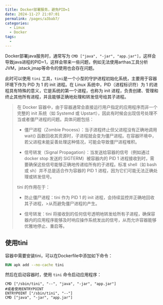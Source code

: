 ```yaml
---
title: Docker部署服务，避免PID=1
date: 2024-11-27 21:07:01
permalink: /pages/a3bab7/
categories:
  - Linux
  - Docker
tags:
  - 
---
```


Docker部署java服务时，通常写为 `CMD ["java", "-jar", "app.jar"]`，这样会导致java进程的PID=1，这样会带来一些问题，例如无法使用arthas工具分析JVM，jstack,jmap等命令的使用也会存在问题。

此时可以使用 `tini` 工具，`tini`是一个小型的守护进程初始化系统，主要用于容器环境下作为 PID 为 1 的 init 进程。在 Linux 系统中，PID（进程标识符）为 1 的进程具有特殊的意义，它是系统的第一个进程，也称为 init 进程，负责创建、管理和终止其他所有进程，并且能够正确地处理和转发信号给其子进程。

> 在 Docker 容器中，由于容器通常会直接运行用户指定的应用程序而非一个完整的 init 系统（如 Systemd 或 Upstart），因此有时候会出现信号处理不当或者僵尸进程的问题。具体问题包括：
>
>  - 僵尸进程（Zombie Process）：当子进程终止但父进程没有正确地调用 wait() 函数回收其资源时，子进程就会变为僵尸进程。在容器环境中，若父进程未能妥善处理这种情况，可能会导致僵尸进程堆积。
>
>  - 信号转发（Signal Propagation）：当发送给容器的信号（例如通过 docker stop 发送的 SIGTERM）被容器内的 PID 1 进程接收到时，需要确保这些信号能够正确地传递给所有的子进程。标准 shell（如 bash 或 sh）并不总是适合作为容器的 PID 1 进程，因为它们可能无法正确处理或转发信号。
>
>  tini 的作用在于：
>
>  - 防止僵尸进程：tini 作为 PID 1 的 init 进程，会持续监控并正确地回收其子进程，>从而避免僵尸进程的产生。
>
>  - 信号转发：tini 将接收到的任何信号透明地转发给所有子进程，确保容器内的应用程序能够及时响应操作系统发出的信号，从而允许容器能够优雅地停止、重启等。

## 使用tini

容器中需要安装tini，可以在Dockerfile中添加如下命令：

```Dockerfile
RUN apk add --no-cache tini
```

然后在启动容器时，使用 `tini` 命令启动应用程序：

```shell
CMD ["/sbin/tini", "--", "java", "-jar", "app.jar"]
#或者使用ENTRYPOINT
ENTRYPOINT ["/sbin/tini", "--"]
CMD ["java", "-jar", "app.jar"]
```

